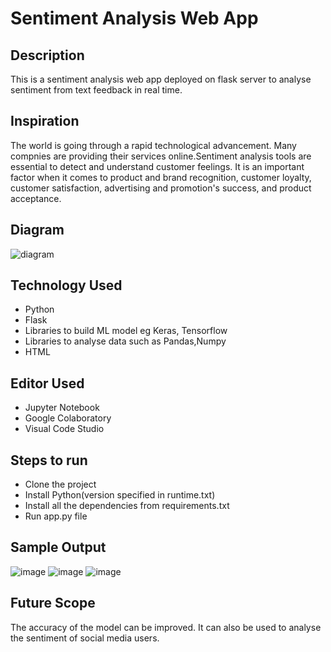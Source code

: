 # Sentiment Analysis Web App
## Description
This is a sentiment analysis web app deployed on flask server to analyse sentiment from text feedback in real time.
## Inspiration
The world is going through a rapid technological advancement. Many compnies are providing their services online.Sentiment analysis tools are essential to detect and understand customer feelings. It is an important factor when it comes to product and brand recognition, customer loyalty, customer satisfaction, advertising and promotion's success, and product acceptance.
## Diagram
![diagram](https://user-images.githubusercontent.com/91466704/189839801-dcd89f8a-1fbd-410d-a014-7cc0cdd19636.png)
## Technology Used
* Python
* Flask 
* Libraries to build ML model eg Keras, Tensorflow
* Libraries to analyse data such as Pandas,Numpy
* HTML
## Editor Used
* Jupyter Notebook
* Google Colaboratory
* Visual Code Studio
## Steps to run
* Clone the project
* Install Python(version specified in runtime.txt)
* Install all the dependencies from requirements.txt
* Run app.py file
## Sample Output
![image](https://user-images.githubusercontent.com/91466704/171982099-f9a533aa-1e5e-49a4-8420-cef82a197a5d.png)
![image](https://user-images.githubusercontent.com/91466704/171982186-64f8f876-f5bf-4945-948a-c6c9ea29690b.png)
![image](https://user-images.githubusercontent.com/91466704/171982281-ae33e55e-f054-4979-a1eb-d020042aa7f6.png)
## Future Scope
The accuracy of the model can be improved. It can also be used to analyse the sentiment of social media users.




